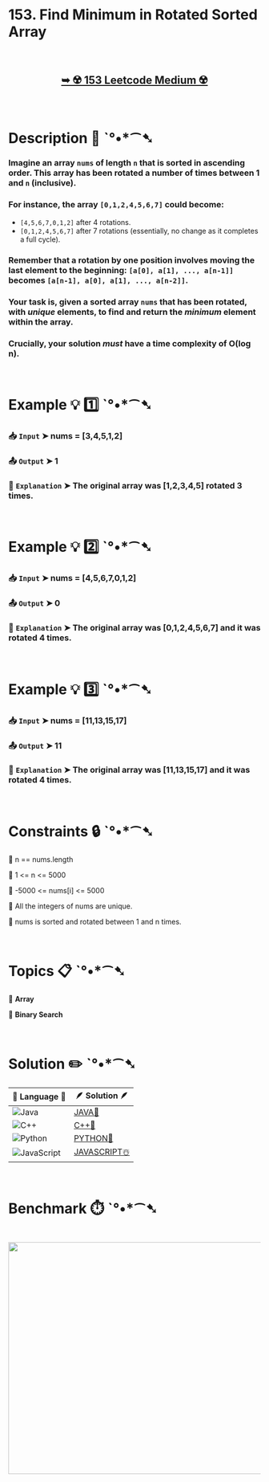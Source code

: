 # 153. Find Minimum in Rotated Sorted Array

</br>

<h2 align="center"> 

<a href="https://leetcode.com/problems/find-minimum-in-rotated-sorted-array/description/"><strong>➥ ☢️ 153 Leetcode Medium ☢️ </strong></a>
</h2>

</br>

# Description 📜 ˋ°•*⁀➷

### Imagine an array `nums` of length `n` that is sorted in ascending order. This array has been rotated a number of times between 1 and `n` (inclusive).

### For instance, the array `[0,1,2,4,5,6,7]` could become:

- `[4,5,6,7,0,1,2]` after 4 rotations.
- `[0,1,2,4,5,6,7]` after 7 rotations (essentially, no change as it completes a full cycle).

### Remember that a rotation by one position involves moving the last element to the beginning: `[a[0], a[1], ..., a[n-1]]` becomes `[a[n-1], a[0], a[1], ..., a[n-2]]`.

### Your task is, given a sorted array `nums` that has been rotated, with *unique* elements, to find and return the *minimum* element within the array.

### Crucially, your solution *must* have a time complexity of O(log n).

</br>

# Example 💡 1️⃣ ˋ°•*⁀➷

  ### 📥 `Input`  ➤ nums = [3,4,5,1,2]

  ### 📤 `Output`  ➤ 1

  ### 🔦 `Explanation`  ➤ The original array was [1,2,3,4,5] rotated 3 times.

</br>

# Example 💡 2️⃣ ˋ°•*⁀➷

  ### 📥 `Input` ➤ nums = [4,5,6,7,0,1,2]

  ### 📤 `Output`  ➤ 0

  ### 🔦 `Explanation` ➤ The original array was [0,1,2,4,5,6,7] and it was rotated 4 times.

</br>

# Example 💡 3️⃣ ˋ°•*⁀➷

  ### 📥 `Input` ➤ nums = [11,13,15,17]

  ### 📤 `Output`  ➤ 11

  ### 🔦 `Explanation` ➤ The original array was [11,13,15,17] and it was rotated 4 times.

</br>

# Constraints 🔒 ˋ°•*⁀➷

🔹 n == nums.length </br>

🔹 1 <= n <= 5000 </br>

🔹 -5000 <= nums[i] <= 5000 </br>

🔹 All the integers of nums are unique. </br>

🔹 nums is sorted and rotated between 1 and n times. </br>

</br>

# Topics 📋 ˋ°•*⁀➷

🔸 **Array**  </br>

🔸 **Binary Search**  </br>

</br>

# Solution ✏️ ˋ°•*⁀➷

| 📒 Language 📒  | 🪶 Solution 🪶 |
| ------------- | ------------- |
|  ![Java](https://img.shields.io/badge/java-%23ED8B00.svg?style=for-the-badge&logo=openjdk&logoColor=white)  | [JAVA🍁]() |
|  ![C++](https://img.shields.io/badge/c++-%2300599C.svg?style=for-the-badge&logo=c%2B%2B&logoColor=white)  | [C++🎲]()  |
|  ![Python](https://img.shields.io/badge/python-3670A0?style=for-the-badge&logo=python&logoColor=ffdd54)    | [PYTHON🍰]() |
| ![JavaScript](https://img.shields.io/badge/javascript-%23323330.svg?style=for-the-badge&logo=javascript&logoColor=%23F7DF1E)   | [JAVASCRIPT☃️]() |

</br>

# Benchmark ⏱️ ˋ°•*⁀➷

<h1  align="center" >

<img src ="https://github.com/user-attachments/assets/dded10e7-f017-4f40-8097-1e6c89f22aac" width = "700px" height="462px" />

</h1>
